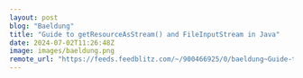 ```yaml
---
layout: post
blog: "Baeldung"
title: "Guide to getResourceAsStream() and FileInputStream in Java"
date: 2024-07-02T11:26:48Z
image: images/baeldung.png
remote_url: "https://feeds.feedblitz.com/~/900466925/0/baeldung~Guide-to-getResourceAsStream-and-FileInputStream-in-Java"
---
```

